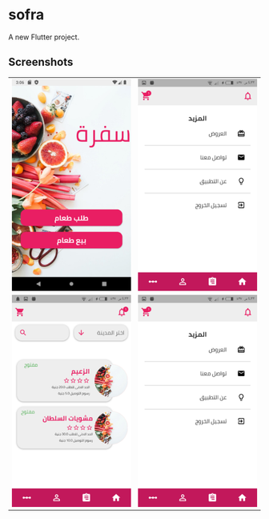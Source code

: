 # sofra

A new Flutter project.

## Screenshots
<table style={border:"none"}><tr><td><img src="https://github.com/Ahmedhassan50/Sofra/blob/master/screenshot/1.png" /></td><td><img src="https://github.com/Ahmedhassan50/Sofra/blob/master/screenshot/3.png" /></td></tr>
<tr>
  <td><img src="https://github.com/Ahmedhassan50/Sofra/blob/master/screenshot/2.png" /></td>
    <td><img src="https://github.com/Ahmedhassan50/Sofra/blob/master/screenshot/4.png" /></td>
  </tr>
</table>
